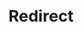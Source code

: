 ﻿---
layout: src/layouts/Redirect.astro
title: Redirect
redirect: /docs/releases/issue-tracking/jira
pubDate:  2023-01-01
navSearch: false
navSitemap: false
navMenu: false
---
